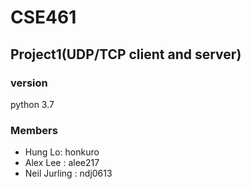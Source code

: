 # CSE461
## Project1(UDP/TCP client and server)
### version
python 3.7
### Members
- Hung Lo: honkuro
- Alex Lee : alee217
- Neil Jurling : ndj0613

